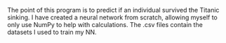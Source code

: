 The point of this program is to predict if an individual survived the Titanic sinking. I have created a neural network from scratch, allowing myself to only use NumPy to help with calculations. The .csv files contain the datasets I used to train my NN.
